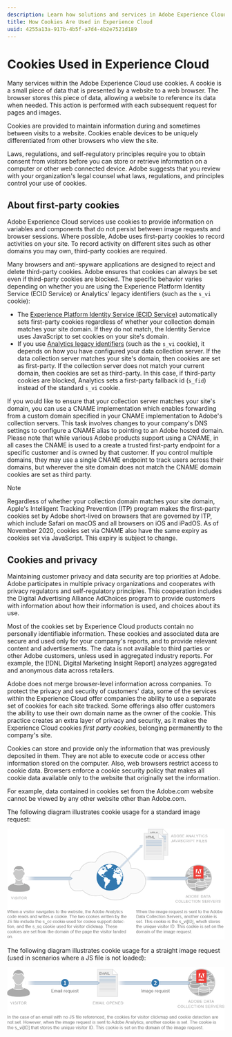 ```yaml
---
description: Learn how solutions and services in Adobe Experience Cloud use cookies.
title: How Cookies Are Used in Experience Cloud 
uuid: 4255a13a-917b-4b5f-a7d4-4b2e7521d189
---
```


# Cookies Used in Experience Cloud

Many services within the Adobe Experience Cloud use cookies. A cookie is a small piece of data that is presented by a website to a web browser. The browser stores this piece of data, allowing a website to reference its data when needed. This action is performed with each subsequent request for pages and images.

Cookies are provided to maintain information during and sometimes between visits to a website. Cookies enable devices to be uniquely differentiated from other browsers who view the site.

Laws, regulations, and self-regulatory principles require you to obtain consent from visitors before you can store or retrieve information on a computer or other web connected device. Adobe suggests that you review with your organization's legal counsel what laws, regulations, and principles control your use of cookies.

## About first-party cookies

Adobe Experience Cloud services use cookies to provide information on variables and components that do not persist between image requests and browser sessions. Where possible, Adobe uses first-party cookies to record activities on your site. To record activity on different sites such as other domains you may own, third-party cookies are required.

Many browsers and anti-spyware applications are designed to reject and delete third-party cookies. Adobe ensures that cookies can always be set even if third-party cookies are blocked. The specific behavior varies depending on whether you are using the Experience Platform Identity Service (ECID Service) or Analytics' legacy identifiers (such as the `s_vi` cookie):

* The [Experience Platform Identity Service (ECID Service)](https://experienceleague.adobe.com/docs/id-service/using/intro/overview.html) automatically sets first-party cookies regardless of whether your collection domain matches your site domain. If they do not match, the Identity Service uses JavaScript to set cookies on your site's domain.
* If you use [Analytics legacy identifiers](analytics.md) (such as the `s_vi` cookie), it depends on how you have configured your data collection server. If the data collection server matches your site's domain, then cookies are set as first-party. If the collection server does not match your current domain, then cookies are set as third-party. In this case, if third-party cookies are blocked, Analytics sets a first-party fallback id (`s_fid`) instead of the standard `s_vi` cookie.

If you would like to ensure that your collection server matches your site's domain, you can use a CNAME implementation which enables forwarding from a custom domain specified in your CNAME implementation to Adobe's collection servers. This task involves changes to your company's DNS settings to configure a CNAME alias to pointing to an Adobe hosted domain. Please note that while various Adobe products support using a CNAME, in all cases the CNAME is used to a create a trusted first-party endpoint for a specific customer and is owned by that customer. If you control multiple domains, they may use a single CNAME endpoint to track users across their domains, but wherever the site domain does not match the CNAME domain cookies are set as third party.

>[!NOTE]
>
>Regardless of whether your collection domain matches your site domain, Apple's Intelligent Tracking Prevention (ITP) program makes the first-party cookies set by Adobe short-lived on browsers that are governed by ITP, which include Safari on macOS and all browsers on iOS and iPadOS. As of November 2020, cookies set via CNAME also have the same expiry as cookies set via JavaScript. This expiry is subject to change.

## Cookies and privacy

Maintaining customer privacy and data security are top priorities at Adobe. Adobe participates in multiple privacy organizations and cooperates with privacy regulators and self-regulatory principles. This cooperation includes the Digital Advertising Alliance AdChoices program to provide customers with information about how their information is used, and choices about its use.

Most of the cookies set by Experience Cloud products contain no personally identifiable information. These cookies and associated data are secure and used only for your company's reports, and to provide relevant content and advertisements. The data is not available to third parties or other Adobe customers, unless used in aggregated industry reports. For example, the [!DNL Digital Marketing Insight Report] analyzes aggregated and anonymous data across retailers.

Adobe does not merge browser-level information across companies. To protect the privacy and security of customers' data, some of the services within the Experience Cloud offer companies the ability to use a separate set of cookies for each site tracked. Some offerings also offer customers the ability to use their own domain name as the owner of the cookie. This practice creates an extra layer of privacy and security, as it makes the Experience Cloud cookies *first party cookies*, belonging permanently to the company's site.

Cookies can store and provide only the information that was previously deposited in them. They are not able to execute code or access other information stored on the computer. Also, web browsers restrict access to cookie data. Browsers enforce a cookie security policy that makes all cookie data available only to the website that originally set the information.

For example, data contained in cookies set from the Adobe.com website cannot be viewed by any other website other than Adobe.com.

The following diagram illustrates cookie usage for a standard image request: 

![Cookie usage for a standard image request](assets/CookiesProcessGraphic-01.png)

The following diagram illustrates cookie usage for a straight image request (used in scenarios where a JS file is not loaded): 

![Cookie usage for a straight image request](assets/CookiesProcessGraphic2.png)
